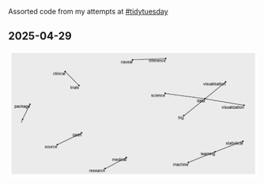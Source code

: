 Assorted code from my attempts at [#tidytuesday](https://github.com/rfordatascience/tidytuesday/tree/main)

## 2025-04-29

![Pairs of consecutive words (bigrams) which are frequently used (n \> 2) in the keywords for talks](20250429/Rplot.png)
